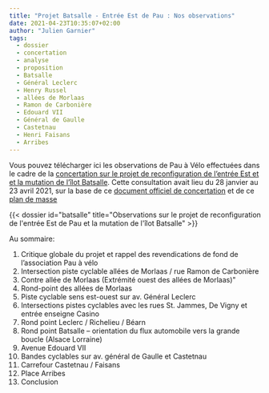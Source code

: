 ```yaml
---
title: "Projet Batsalle - Entrée Est de Pau : Nos observations"
date: 2021-04-23T10:35:07+02:00
author: "Julien Garnier"
tags:
  - dossier
  - concertation
  - analyse
  - proposition
  - Batsalle
  - Général Leclerc
  - Henry Russel
  - allées de Morlaas
  - Ramon de Carbonière
  - Edouard VII
  - Général de Gaulle
  - Castetnau
  - Henri Faisans
  - Arribes
---
```


Vous pouvez télécharger ici les observations de Pau à Vélo effectuées dans le cadre
de la [concertation sur le projet de reconfiguration de l’entrée Est et et la mutation de l’îlot Batsalle][concertation]. Cette consultation avait lieu du 28 janvier au 23 avril 2021,
sur la base de ce [document officiel de concertation][document] et de ce [plan de masse][plan]


<div class="pure-g trombi">
{{< dossier id="batsalle" title="Observations sur le projet de reconfiguration de l'entrée Est de Pau et la mutation de l'îlot Batsalle" >}}
</div>

Au sommaire:

1. Critique  globale  du  projet  et  rappel  des  revendications  de  fond  de l’association Pau à vélo
2. Intersection  piste  cyclable  allées  de   Morlaas / rue  Ramon de Carbonière
3. Contre allée de Morlaas (Extrémité ouest des allées de Morlaas)"
4. Rond-point des allées de Morlaas
5. Piste cyclable sens est-ouest sur av. Général Leclerc
6. Intersections pistes cyclables avec les rues St. Jammes, De Vigny et entrée enseigne Casino
7. Rond point Leclerc / Richelieu / Béarn
8. Rond point Batsalle – orientation du flux automobile vers la grande boucle (Alsace Lorraine)
9. Avenue Edouard VII
10. Bandes cyclables sur av. général de Gaulle et Castetnau
11. Carrefour Castetnau / Faisans
12. Place Arribes
13. Conclusion

[concertation]: https://www.pau.fr/article/concertation-sur-le-projet-de-reconfiguration-de-lentree-est-et-et-la-mutation-de-lilot-batsalle
[document]: https://www.pau.fr/allmedias/docs/Batsalle-Dossier-de-concertation-final.pdf
[plan]: https://fr.calameo.com/agglo-pau/read/006583502c84cf08337ae

